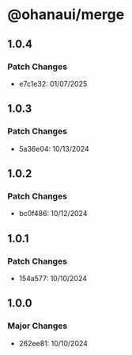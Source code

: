 # @ohanaui/merge

## 1.0.4

### Patch Changes

- e7c1e32: 01/07/2025

## 1.0.3

### Patch Changes

- 5a36e04: 10/13/2024

## 1.0.2

### Patch Changes

- bc0f486: 10/12/2024

## 1.0.1

### Patch Changes

- 154a577: 10/10/2024

## 1.0.0

### Major Changes

- 262ee81: 10/10/2024
